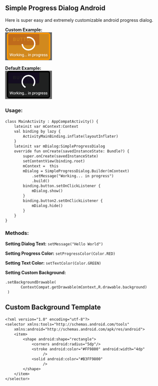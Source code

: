 
## Simple Progress Dialog Android
Here is super easy and extremely customizable android progress dialog.

**Custom Example:**<br/>
<img src="simpleprogressdialog_custom.png" width="30%" height="30%"/>

**Default Example:**<br/>
<img src="simpleprogressdialog_default.png" width="30%" height="30%"/>


### Usage:
```
class MainActivity : AppCompatActivity() {
    lateinit var mContext:Context
    val binding by lazy {
        ActivityMainBinding.inflate(layoutInflater)
    }
    lateinit var mDialog:SimpleProgressDialog
    override fun onCreate(savedInstanceState: Bundle?) {
        super.onCreate(savedInstanceState)
        setContentView(binding.root)
        mContext =  this
        mDialog = SimpleProgressDialog.Builder(mContext)
            .setMessage("Working... in progress")
            .build()
        binding.button.setOnClickListener {
            mDialog.show()
        }
        binding.button2.setOnClickListener {
            mDialog.hide()
        }
    }
}
```

### Methods:
**Setting Dialog Text:**
``
setMessage("Hello World")
``

**Setting Progress Color:**
``
setProgressColor(Color.RED)
``

**Setting Text Color:**
``
setTextColor(Color.GREEN)
``

**Setting Custom Background:**
```
.setBackgroundDrawable(
       ContextCompat.getDrawable(mContext,R.drawable.background)
 )
```

## Custom Background Template
```
<?xml version="1.0" encoding="utf-8"?>
<selector xmlns:tools="http://schemas.android.com/tools"
    xmlns:android="http://schemas.android.com/apk/res/android">
    <item>
        <shape android:shape="rectangle">
            <corners android:radius="5dp"/>
            <stroke android:color="#FF9800" android:width="4dp"
                 />
            <solid android:color="#B3FF9800"
                 />
        </shape>
    </item>
</selector>
```
